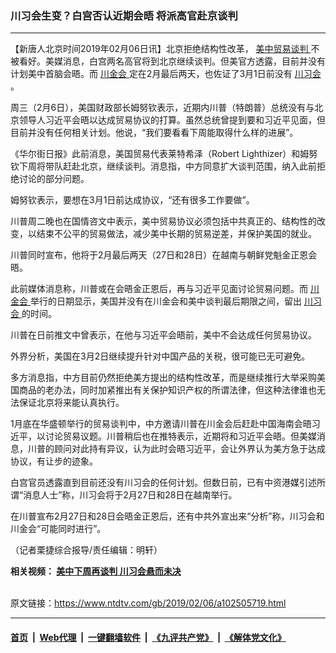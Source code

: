 ### 川习会生变？白宫否认近期会晤 将派高官赴京谈判
------------------------

<div class="post_content">
 <p>
  【新唐人北京时间2019年02月06日讯】北京拒绝结构性改革，
  <a href="https://www.ntdtv.com/gb/34765.htm">
   美中贸易谈判
  </a>
  不被看好。美媒消息，白宫两名高官将到北京继续谈判。但美官方透露，目前并没有计划美中首脑会晤。而
  <a href="https://www.ntdtv.com/gb/川金会.htm">
   川金会
  </a>
  定在2月最后两天，也佐证了3月1日前没有
  <a href="https://www.ntdtv.com/gb/川习会.htm">
   川习会
  </a>
  。
 </p>
 <p>
  周三（2月6日），美国财政部长姆努钦表示，近期内川普（特朗普）总统没有与北京领导人习近平会晤以达成贸易协议的打算。虽然总统曾提到要和习近平见面，但目前并没有任何相关计划。他说，“我们要看看下周能取得什么样的进展”。
 </p>
 <p>
  《华尔街日报》此前消息，美国贸易代表莱特希泽（Robert Lighthizer）和姆努钦下周将带队赶赴北京，继续谈判。消息指，中方同意扩大谈判范围，纳入此前拒绝讨论的部分问题。
 </p>
 <p>
  姆努钦表示，要想在3月1日前达成协议，“还有很多工作要做”。
 </p>
 <p>
  川普周二晚也在国情咨文中表示，美中贸易协议必须包括中共真正的、结构性的改变，以结束不公平的贸易做法，减少美中长期的贸易逆差，并保护美国的就业。
 </p>
 <p>
  川普同时宣布，他将于2月最后两天（27日和28日）在越南与朝鲜党魁金正恩会晤。
 </p>
 <p>
  此前媒体消息称，川普或在会晤金正恩后，再与习近平见面讨论贸易问题。而
  <a href="https://www.ntdtv.com/gb/川金会.htm">
   川金会
  </a>
  举行的日期显示，美国并没有在川金会和美中谈判最后期限之间，留出
  <a href="https://www.ntdtv.com/gb/川习会.htm">
   川习会
  </a>
  的时间。
 </p>
 <p>
  川普在日前推文中曾表示，在他与习近平会晤前，美中不会达成任何贸易协议。
 </p>
 <p>
  外界分析，美国在3月2日继续提升针对中国产品的关税，很可能已无可避免。
 </p>
 <p>
  多方消息指，中方目前仍然拒绝美方提出的结构性改革，而是继续推行大举采购美国商品的老办法，同时加紧推出有关保护知识产权的所谓法律，但这种法律谁也无法保证北京将来能认真执行。
 </p>
 <p>
  1月底在华盛顿举行的贸易谈判中，中方邀请川普在川金会后赶赴中国海南会晤习近平，以讨论贸易议题。川普稍后也在推特表示，近期将和习近平会晤。但美媒消息，川普的顾问对此持有异议，认为此时会晤习近平，会让外界认为美方急于达成协议，有让步的迹象。
 </p>
 <p>
  白宫官员透露直到目前还没有川习会的任何计划。但数日前，已有中资港媒引述所谓“消息人士”称，川习会将于2月27日和28日在越南举行。
 </p>
 <p>
  在川普宣布2月27日和28日会晤金正恩后，还有中共外宣出来“分析”称，川习会和川金会“可能同时进行”。
 </p>
 <p>
  （记者栗捷综合报导/责任编辑：明轩）
 </p>
 <p>
  <strong>
   相关视频：
   <a href="https://www.ntdtv.com/b5/2019/02/06/a102506013.html">
    美中下周再谈判 川习会悬而未决
   </a>
  </strong>
 </p>
 <div class="single_ad">
 </div>
</div>

<br/>原文链接：https://www.ntdtv.com/gb/2019/02/06/a102505719.html


------------------------
#### [首页](https://github.com/gfw-breaker/banned-news/blob/master/README.md) &nbsp;|&nbsp; [Web代理](https://github.com/labour-camp/helloworld) &nbsp;|&nbsp; [一键翻墙软件](https://github.com/gfw-breaker/nogfw/blob/master/README.md) &nbsp;|&nbsp; [《九评共产党》](https://github.com/gfw-breaker/9ping.md/blob/master/README.md#九评之一评共产党是什么) &nbsp;|&nbsp; [《解体党文化》](https://github.com/gfw-breaker/jtdwh.md/blob/master/README.md#绪论)

